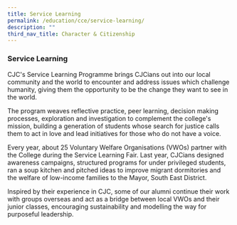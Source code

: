 ```yaml
---
title: Service Learning
permalink: /education/cce/service-learning/
description: ""
third_nav_title: Character & Citizenship
---
```

### Service Learning

CJC's Service Learning Programme brings CJCians out into our local community and the world to encounter and address issues which challenge humanity, giving them the opportunity to be the change they want to see in the world.  
  
  

The program weaves reflective practice, peer learning, decision making processes, exploration and investigation to complement the college's mission, building a generation of students whose search for justice calls them to act in love and lead initiatives for those who do not have a voice.

  

Every year, about 25 Voluntary Welfare Organisations (VWOs) partner with the College during the Service Learning Fair. Last year, CJCians designed awareness campaigns, structured programs for under privileged students, ran a soup kitchen and pitched ideas to improve migrant dormitories and the welfare of low-income families to the Mayor, South East District.  

  

Inspired by their experience in CJC, some of our alumni continue their work with groups overseas and act as a bridge between local VWOs and their junior classes, encouraging sustainability and modelling the way for purposeful leadership.
